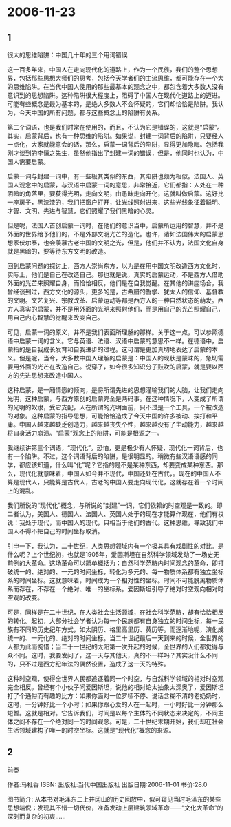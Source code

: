 # 2006-11-23

## 1

很大的思维陷阱：中国几十年的三个用词错误 


这一百多年来，中国人在走向现代化的道路上，作为一个民族，我们的整个思想界，包括那些思想大师们的思考，包括今天学者们的主流思维，都可能存在一个大的思维陷阱。在当代中国人使用的那些最基本的观念之中，都包含着大多数人没有意识到的思想陷阱。这种陷阱很大程度上，阻碍了中国人在现代化道路上的迈进。可能有些概念是最为基本的，是绝大多数人不会怀疑的，它们却恰恰是陷阱。我认为，今天中国的所有问题，都与这些概念上的陷阱有关系。

第二个词语，也是我们时常在使用的，而且，不认为它是错误的，这就是“启蒙”。其实，启蒙背后，也有一种思维的陷阱。如果说，封建一词背后的陷阱，只要经人一点化，大家就能意会的话，那么，启蒙一词背后的陷阱，显得更加隐晦。包括我刚才谈到的李慎之先生，虽然他指出了封建一词的错误，但是，他同时也认为，中国人需要启蒙。

启蒙一词与封建一词中，有一些极其类似的东西，其陷阱也颇为相似。法国人、英国人观念中的启蒙，与汉语中启蒙一词的意思，非常接近，它们都指：人处在一种阴暗的角落里，要获得光明，走向文明，由愚昧走向开化，这就叫做启蒙。这好比一座房子，黑漆漆的，我们把窗户打开，让光线照射进来，这些光线象征着聪明、才智、文明、先进与智慧，它们照耀了我们黑暗的心灵。

但是呢，法国人首创启蒙一词时，在他们的意识当中，启蒙所运用的智慧，并不是外面的世界给予他们的，不是外部文明光芒的造化。也许，诸如法国伟大的启蒙思想家伏尔泰，也会羡慕古老中国的文明之光，但是，他们并不认为，法国文化自身就是黑暗的，要等待东方文明的改造。

回到启蒙问题的探讨上，西方人崇尚东方，以为是在用中国文明改造西方文化时，实际上，他们是自己在改造自己。那也就是说，真实的启蒙运动，不是西方人借助外面的光芒来照耀自身，而恰恰相反，他们是在自我觉醒。在其他的讲座场合，我曾经谈到过，西方文化的源头，更多的是，古希腊的哲学、犹太人的信仰、基督教的文明。文艺复兴、宗教改革、启蒙运动等都是西方人的一种自然状态的萌发。西方人真实的启蒙，并不是用外面的光明来照射他们，而是用自己的光芒照耀自己，用自己内心智慧的觉醒来改变自己。

可见，启蒙一词的原义，并不是我们表面所理解的那样。关于这一点，可以参照德语中启蒙一词的含义。它与英语、法语、汉语中启蒙的意思不一样。在德语中，启蒙指的是自我成长发育和自我进步的过程。这可谓是更加真切地表达了启蒙的本义。但是呢，当今，大多数中国人理解的启蒙是：中国人的现状是蒙昧的，急切需要用外面的光芒在改造自己。说穿了，如今很多知识分子鼓吹的启蒙，就是要以西方的先进思想来改造中国人。

这种启蒙，是一厢情愿的倾向，是将所谓先进的思想灌输我们的大脑，让我们走向光明，这种启蒙，与西方原创的启蒙完全是两码事。在这种情况下，人变成了所谓的光明的奴隶，受它支配，人在所谓的光明面前，只不过是一个工具，一个被改造的对象。这种启蒙的指导思想，可能恰恰造成了今天中国的许多被动、挨打和平庸。中国人越来越缺乏创造力，越来越丧失个性，越来越没有了主动能力，越来越将自身活力崩溃。“启蒙”观念上的陷阱，可能是根源之一。

我继续讲第三个词语，“现代化”。恐怕，更是极少有人怀疑，现代化一词背后，也有一个陷阱。不过，这个词语背后的陷阱，是很明显的。稍微有些汉语语感的同学，都应该知道，什么叫“化”呢？它指的是不是某种东西，却要变成某种东西。那么，现代化就意味着，中国人如今并不现代，中国还处在古代，。现在的中国人不算是现代人，只能算是古代人，古老的中国人要走向现代化，这就存在着一个时间上的混乱。

我们所说的“现代化”概念，与所说的“封建”一词，它们依赖的时空观是一致的。即二者认为，美国人、德国人、法国人、英国人处于的现在才能算作现在，他们有权说：我处于现代，而中国人的现代，只相当于他们的古代。这种思维，导致我们中国人不得不把自己的时间坐标取消。

引申一下，我认为，二十世纪，人类思想领域内有一个极其具有戏剧性的对比。是什么呢？上个世纪初，也就是1905年，爱因斯坦在自然科学领域发动了一场史无前例的大革命。这场革命可以简单概括为：自然科学范畴内时间观念的革命，即打破统一的、绝对的、一元的时间坐标，转化为多元的、每一物质体系都有独立坐标系的时间坐标。这就意味着，时间成为一个相对性的坐标。时间不可能脱离物质体系而存在，不存在一个绝对、唯一的坐标系。爱因斯坦引导了绝对时空观向相对时空观的改变。

可是，同样是在二十世纪，在人类社会生活领域，在社会科学范畴，却有恰恰相反的转化。起初，大部分社会学者认为每一个民族都有自身独立的时间坐标，每一民族有不同的历史纪年方式，如太阴历、格里高里历、黄历等。而逐渐地呢，演化成统一的、一元化的、绝对的时间坐标。当二十世纪最后一天到来的时候，全世界的人都为此而惋惜；当二十一世纪的太阳第一次升起的时候，全世界的人们都觉得与众不同。这时，我要发问了，这一天与其他天，真的不一样吗？其实没什么不同的，只不过是西方纪年法的偶然设置，造成了这一天的特殊。

这种时空观，使得全世界人民都追逐着同一个时空，与自然科学领域的相对时空观完全相反。曾经有个小伙子问爱因斯坦，说他的相对论太抽象太深奥了，爱因斯坦打了个通俗而有趣的比方：如果你面对一位罗嗦不停、说话含糊不清的老奶奶时，这时，一分钟好比一个小时；如果你跟心爱的人在一起时，一小时好比一分钟那么短暂。这就是相对。它告诉我们，时间是以每个主体的不同状态来决定的，不同主体之间不存在一个绝对同一的时间观念。可是，二十世纪末期开始，我们却在社会生活领域建构了唯一的时空坐标。这就是“现代化”概念的来源。



## 2

前奏

作者:马社香  ISBN:  出版社:当代中国出版社  出版日期:2006-11-01  书价:28.0 

图书简介:  从本书对毛泽东二上井冈山的历史回放中，似可窥见当时毛泽东的某些思想端倪；发现其不惜一切代价，准备发动上层建筑领域革命――“文化大革命”的深刻而复杂的初衷…… 




